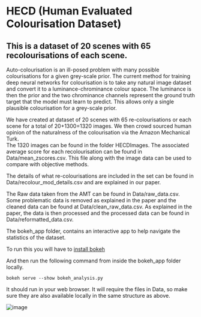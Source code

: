 # HECD (Human Evaluated Colourisation Dataset)

## This is a dataset of 20 scenes with 65 recolourisations of each scene.

Auto-colourisation is an ill-posed problem with many possible colourisations for a given grey-scale prior.
The current method for training deep neural networks for colourisation is to take any natural image dataset and convert it to a luminance-chrominance colour space. The luminance is then the prior and the two chrominance channels represent the ground truth target that the model must learn to predict. This allows only a single plausible colourisation for a grey-scale prior.

We have created at dataset of 20 scenes with 65 re-colourisations or each scene for a total of 20+1300=1320 images.
We then crowd sourced human opinion of the naturalness of the colourisation via the Amazon Mechanical Turk.  
The 1320 images can be found in the folder HECDImages.
The associated average score for each recolourisation can be found in Data/mean_zscores.csv. This file along with the image data can be used to compare with objective methods.

The details of what re-colourisations are included in the set can be found in Data/recolour_mod_details.csv and are explained in our paper.

The Raw data taken from the AMT can be found in Data/raw_data.csv.
Some problematic data is removed as explained in the paper and the cleaned data can be found at Data/clean_raw_data.csv.
As explained in the paper, the data is then processed and the processed data can be found in Data/reformatted_data.csv.


The bokeh_app folder, contains an interactive app to help navigate the statistics of the dataset.

To run this you will have to [install bokeh](https://docs.bokeh.org/en/latest/docs/first_steps.html#first-steps)

And then run the following command from inside the bokeh_app folder locally.

    bokeh serve --show bokeh_analysis.py

It should run in your web browser. It will require the files in Data, so make sure they are also available locally in the same structure as above.

  ![image](Bokeh_Screenshot.png)
